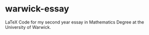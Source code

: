 # warwick-essay
LaTeX Code for my second year essay in Mathematics Degree at the University of Warwick.
